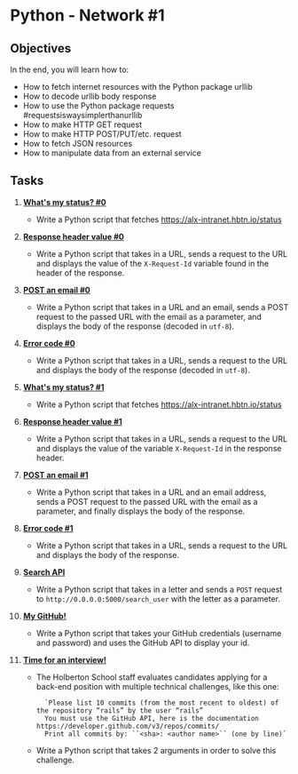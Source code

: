 # Python - Network #1

## Objectives

In the end, you will learn how to:

* How to fetch internet resources with the Python package urllib
* How to decode urllib body response
* How to use the Python package requests #requestsiswaysimplerthanurllib
* How to make HTTP GET request
* How to make HTTP POST/PUT/etc. request
* How to fetch JSON resources
* How to manipulate data from an external service

## Tasks
1. **[What's my status? #0](./0-hbtn_status.py)**
    - Write a Python script that fetches https://alx-intranet.hbtn.io/status

2. **[Response header value #0](./1-hbtn_header.py)**
    - Write a Python script that takes in a URL, sends a request to the URL and displays the value of the `X-Request-Id` variable found in the header of the response.

3. **[POST an email #0](./2-post_email.py)**
    - Write a Python script that takes in a URL and an email, sends a POST request to the passed URL with the email as a parameter, and displays the body of the response (decoded in `utf-8`).

4. **[Error code #0](./3-error_code.py)**
    - Write a Python script that takes in a URL, sends a request to the URL and displays the body of the response (decoded in `utf-8`).

5. **[What's my status? #1](./4-hbtn_status.py)**
    - Write a Python script that fetches https://alx-intranet.hbtn.io/status

6. **[Response header value #1](./5-hbtn_header.py)**
    - Write a Python script that takes in a URL, sends a request to the URL and displays the value of the variable `X-Request-Id` in the response header.
 
7. **[POST an email #1](./6-post_email.py)**
    - Write a Python script that takes in a URL and an email address, sends a POST request to the passed URL with the email as a parameter, and finally displays the body of the response.
 
8. **[Error code #1](./7-error_code.py)**
    - Write a Python script that takes in a URL, sends a request to the URL and displays the body of the response.

9. **[Search API](./8-json_api.py)**
    - Write a Python script that takes in a letter and sends a `POST` request to `http://0.0.0.0:5000/search_user` with the letter as a parameter.

10. **[My GitHub!](./10-my_github.py)**
    - Write a Python script that takes your GitHub credentials (username and password) and uses the GitHub API to display your id.

11. **[Time for an interview!](./100-github_commits.py)**
    - The Holberton School staff evaluates candidates applying for a back-end position with multiple technical challenges, like this one:

            `Please list 10 commits (from the most recent to oldest) of the repository “rails” by the user “rails”
            You must use the GitHub API, here is the documentation https://developer.github.com/v3/repos/commits/
            Print all commits by: ``<sha>: <author name>`` (one by line)`
    
    - Write a Python script that takes 2 arguments in order to solve this challenge.
